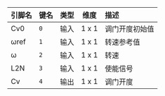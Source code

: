 <!--
DO NOT EDIT THIS FILE DIRECTLY.
This file is generated by tools/comp-docs.js.
All changes will be overwritten by regeneration.
-->

<slot class="model-pins">

| 引脚名 | 键名 | 类型 | 维度 | 描述 |
|:------ |:---- |:----:|:----:|:---- |
| Cv0 | `0` | 输入 | 1 x 1 | 调门开度初始值 |
| ωref | `1` | 输入 | 1 x 1 | 转速参考值 |
| ω | `2` | 输入 | 1 x 1 | 转速 |
| L2N | `3` | 输入 | 1 x 1 | 使能信号 |
| Cv | `4` | 输出 | 1 x 1 | 调门开度 |

</slot>
